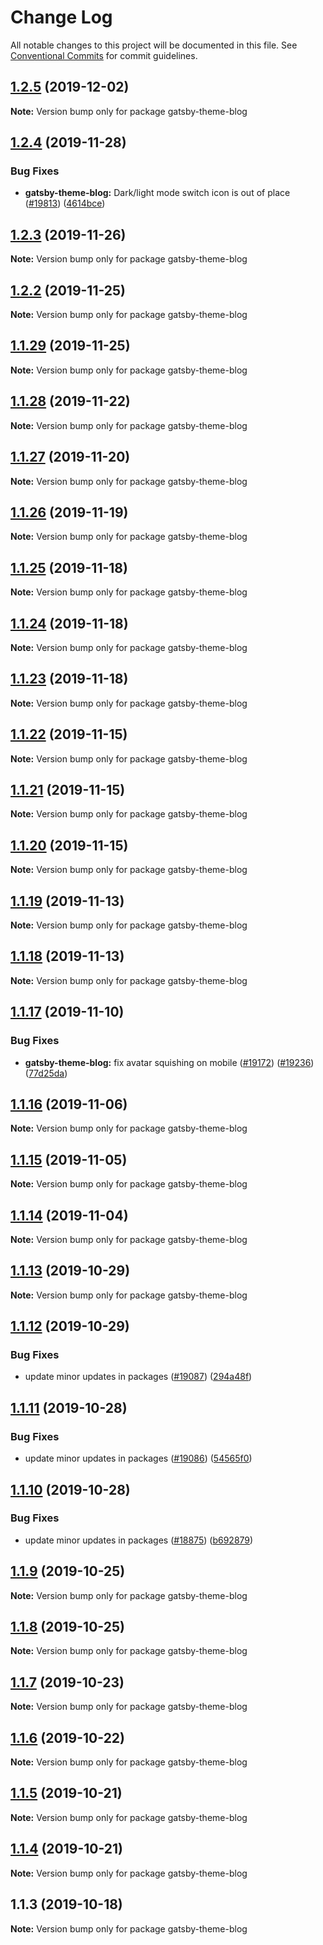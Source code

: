 # Change Log

All notable changes to this project will be documented in this file.
See [Conventional Commits](https://conventionalcommits.org) for commit guidelines.

## [1.2.5](https://github.com/gatsbyjs/gatsby/compare/gatsby-theme-blog@1.2.4...gatsby-theme-blog@1.2.5) (2019-12-02)

**Note:** Version bump only for package gatsby-theme-blog

## [1.2.4](https://github.com/gatsbyjs/gatsby/compare/gatsby-theme-blog@1.2.3...gatsby-theme-blog@1.2.4) (2019-11-28)

### Bug Fixes

- **gatsby-theme-blog:** Dark/light mode switch icon is out of place ([#19813](https://github.com/gatsbyjs/gatsby/issues/19813)) ([4614bce](https://github.com/gatsbyjs/gatsby/commit/4614bce))

## [1.2.3](https://github.com/gatsbyjs/gatsby/compare/gatsby-theme-blog@1.2.2...gatsby-theme-blog@1.2.3) (2019-11-26)

**Note:** Version bump only for package gatsby-theme-blog

## [1.2.2](https://github.com/gatsbyjs/gatsby/compare/gatsby-theme-blog@1.1.29...gatsby-theme-blog@1.2.2) (2019-11-25)

**Note:** Version bump only for package gatsby-theme-blog

## [1.1.29](https://github.com/gatsbyjs/gatsby/compare/gatsby-theme-blog@1.1.28...gatsby-theme-blog@1.1.29) (2019-11-25)

**Note:** Version bump only for package gatsby-theme-blog

## [1.1.28](https://github.com/gatsbyjs/gatsby/compare/gatsby-theme-blog@1.1.27...gatsby-theme-blog@1.1.28) (2019-11-22)

**Note:** Version bump only for package gatsby-theme-blog

## [1.1.27](https://github.com/gatsbyjs/gatsby/compare/gatsby-theme-blog@1.1.26...gatsby-theme-blog@1.1.27) (2019-11-20)

**Note:** Version bump only for package gatsby-theme-blog

## [1.1.26](https://github.com/gatsbyjs/gatsby/compare/gatsby-theme-blog@1.1.25...gatsby-theme-blog@1.1.26) (2019-11-19)

**Note:** Version bump only for package gatsby-theme-blog

## [1.1.25](https://github.com/gatsbyjs/gatsby/compare/gatsby-theme-blog@1.1.24...gatsby-theme-blog@1.1.25) (2019-11-18)

**Note:** Version bump only for package gatsby-theme-blog

## [1.1.24](https://github.com/gatsbyjs/gatsby/compare/gatsby-theme-blog@1.1.23...gatsby-theme-blog@1.1.24) (2019-11-18)

**Note:** Version bump only for package gatsby-theme-blog

## [1.1.23](https://github.com/gatsbyjs/gatsby/compare/gatsby-theme-blog@1.1.22...gatsby-theme-blog@1.1.23) (2019-11-18)

**Note:** Version bump only for package gatsby-theme-blog

## [1.1.22](https://github.com/gatsbyjs/gatsby/compare/gatsby-theme-blog@1.1.21...gatsby-theme-blog@1.1.22) (2019-11-15)

**Note:** Version bump only for package gatsby-theme-blog

## [1.1.21](https://github.com/gatsbyjs/gatsby/compare/gatsby-theme-blog@1.1.20...gatsby-theme-blog@1.1.21) (2019-11-15)

**Note:** Version bump only for package gatsby-theme-blog

## [1.1.20](https://github.com/gatsbyjs/gatsby/compare/gatsby-theme-blog@1.1.19...gatsby-theme-blog@1.1.20) (2019-11-15)

**Note:** Version bump only for package gatsby-theme-blog

## [1.1.19](https://github.com/gatsbyjs/gatsby/compare/gatsby-theme-blog@1.1.18...gatsby-theme-blog@1.1.19) (2019-11-13)

**Note:** Version bump only for package gatsby-theme-blog

## [1.1.18](https://github.com/gatsbyjs/gatsby/compare/gatsby-theme-blog@1.1.17...gatsby-theme-blog@1.1.18) (2019-11-13)

**Note:** Version bump only for package gatsby-theme-blog

## [1.1.17](https://github.com/gatsbyjs/gatsby/compare/gatsby-theme-blog@1.1.16...gatsby-theme-blog@1.1.17) (2019-11-10)

### Bug Fixes

- **gatsby-theme-blog:** fix avatar squishing on mobile ([#19172](https://github.com/gatsbyjs/gatsby/issues/19172)) ([#19236](https://github.com/gatsbyjs/gatsby/issues/19236)) ([77d25da](https://github.com/gatsbyjs/gatsby/commit/77d25da))

## [1.1.16](https://github.com/gatsbyjs/gatsby/compare/gatsby-theme-blog@1.1.15...gatsby-theme-blog@1.1.16) (2019-11-06)

**Note:** Version bump only for package gatsby-theme-blog

## [1.1.15](https://github.com/gatsbyjs/gatsby/compare/gatsby-theme-blog@1.1.14...gatsby-theme-blog@1.1.15) (2019-11-05)

**Note:** Version bump only for package gatsby-theme-blog

## [1.1.14](https://github.com/gatsbyjs/gatsby/compare/gatsby-theme-blog@1.1.13...gatsby-theme-blog@1.1.14) (2019-11-04)

**Note:** Version bump only for package gatsby-theme-blog

## [1.1.13](https://github.com/gatsbyjs/gatsby/compare/gatsby-theme-blog@1.1.12...gatsby-theme-blog@1.1.13) (2019-10-29)

**Note:** Version bump only for package gatsby-theme-blog

## [1.1.12](https://github.com/gatsbyjs/gatsby/compare/gatsby-theme-blog@1.1.11...gatsby-theme-blog@1.1.12) (2019-10-29)

### Bug Fixes

- update minor updates in packages ([#19087](https://github.com/gatsbyjs/gatsby/issues/19087)) ([294a48f](https://github.com/gatsbyjs/gatsby/commit/294a48f))

## [1.1.11](https://github.com/gatsbyjs/gatsby/compare/gatsby-theme-blog@1.1.10...gatsby-theme-blog@1.1.11) (2019-10-28)

### Bug Fixes

- update minor updates in packages ([#19086](https://github.com/gatsbyjs/gatsby/issues/19086)) ([54565f0](https://github.com/gatsbyjs/gatsby/commit/54565f0))

## [1.1.10](https://github.com/gatsbyjs/gatsby/compare/gatsby-theme-blog@1.1.9...gatsby-theme-blog@1.1.10) (2019-10-28)

### Bug Fixes

- update minor updates in packages ([#18875](https://github.com/gatsbyjs/gatsby/issues/18875)) ([b692879](https://github.com/gatsbyjs/gatsby/commit/b692879))

## [1.1.9](https://github.com/gatsbyjs/gatsby/compare/gatsby-theme-blog@1.1.8...gatsby-theme-blog@1.1.9) (2019-10-25)

**Note:** Version bump only for package gatsby-theme-blog

## [1.1.8](https://github.com/gatsbyjs/gatsby/compare/gatsby-theme-blog@1.1.7...gatsby-theme-blog@1.1.8) (2019-10-25)

**Note:** Version bump only for package gatsby-theme-blog

## [1.1.7](https://github.com/gatsbyjs/gatsby/compare/gatsby-theme-blog@1.1.6...gatsby-theme-blog@1.1.7) (2019-10-23)

**Note:** Version bump only for package gatsby-theme-blog

## [1.1.6](https://github.com/gatsbyjs/gatsby/compare/gatsby-theme-blog@1.1.5...gatsby-theme-blog@1.1.6) (2019-10-22)

**Note:** Version bump only for package gatsby-theme-blog

## [1.1.5](https://github.com/gatsbyjs/gatsby/compare/gatsby-theme-blog@1.1.4...gatsby-theme-blog@1.1.5) (2019-10-21)

**Note:** Version bump only for package gatsby-theme-blog

## [1.1.4](https://github.com/gatsbyjs/gatsby/compare/gatsby-theme-blog@1.1.3...gatsby-theme-blog@1.1.4) (2019-10-21)

**Note:** Version bump only for package gatsby-theme-blog

## 1.1.3 (2019-10-18)

**Note:** Version bump only for package gatsby-theme-blog
